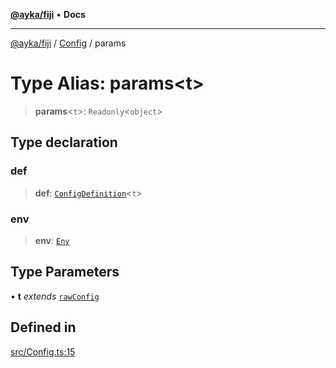 [**@ayka/fiji**](../../../README.md) • **Docs**

***

[@ayka/fiji](../../../globals.md) / [Config](../README.md) / params

# Type Alias: params\<t\>

> **params**\<`t`\>: `Readonly`\<`object`\>

## Type declaration

### def

> **def**: [`ConfigDefinition`](../../ConfigDefinition/classes/ConfigDefinition.md)\<`t`\>

### env

> **env**: [`Env`](../../Env/classes/Env.md)

## Type Parameters

• **t** *extends* [`rawConfig`](../../../type-aliases/rawConfig.md)

## Defined in

[src/Config.ts:15](https://github.com/AndreyMork/fiji/blob/144c0091223d6b00e7f3dad83fbdc3098be7f48c/src/Config.ts#L15)
